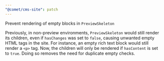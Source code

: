 ```yaml
---
"@comet/cms-site": patch
---
```


Prevent rendering of empty blocks in `PreviewSkeleton`

Previously, in non-preview environments, `PreviewSkeleton` would still render its children, even if `hasChanges` was set to `false`, causing unwanted empty HTML tags in the site.
For instance, an empty rich text block would still render a `<p>` tag.
Now, the children will only be rendered if `hasContent` is set to `true`.
Doing so removes the need for duplicate empty checks.
